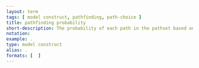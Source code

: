 ```yaml
---
layout: term
tags: [ model construct, pathfinding, path-choice ]
title: pathfinding probability
short-description: The probability of each path in the pathset based on the pathfinding cost.  Differs from simulated probability in that the simulation step hasn’t occurred yet so the probabilities are subject to change; for example, some paths may become infeasible if the simulation fills up some vehicles so the the passenger cannot board the vehicle for this leg.  May also include path overlap penalties (although Fast-Trips doesn’t calculate it in Pathfinding, only in Simulation).
notation:
example: .
type: model construct
alias: .
formats: [  ]
---
```

